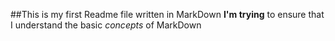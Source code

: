 ##This is my first Readme file written in MarkDown
**I'm trying** to ensure that I understand the basic _concepts_ of MarkDown
